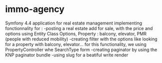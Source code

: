 # immo-agency
Symfony 4.4 application for real estate management
implementing fonctionnality for : 
-posting a real estate add for sale, with the price and options using Entity Class Options, Property : balcony, elevator, PMR (people with reduced mobility)
-creating filter with the options like looking for a property with balcony, elevator... for this functionality, we using PropertyController whe SearchType form
-creating paginator by using the KNP paginator bundle
-using slug for a beatiful write render
